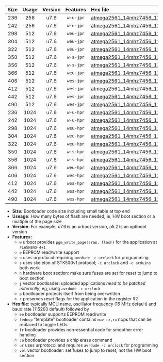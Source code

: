 |Size|Usage|Version|Features|Hex file|
|:-:|:-:|:-:|:-:|:--|
|236|256|u7.6|`w-u-jpr`|[atmega2561_14mhz7456_115200bps_ur_vbl.hex](https://raw.githubusercontent.com/stefanrueger/urboot/main/atmega2561_14mhz7456_115200bps_ur_vbl.hex)|
|242|256|u7.6|`w-u-jpr`|[atmega2561_14mhz7456_115200bps_lednop_ur_vbl.hex](https://raw.githubusercontent.com/stefanrueger/urboot/main/atmega2561_14mhz7456_115200bps_lednop_ur_vbl.hex)|
|298|512|u7.6|`weu-jpr`|[atmega2561_14mhz7456_115200bps_ee_ur_vbl.hex](https://raw.githubusercontent.com/stefanrueger/urboot/main/atmega2561_14mhz7456_115200bps_ee_ur_vbl.hex)|
|304|512|u7.6|`weu-jpr`|[atmega2561_14mhz7456_115200bps_ee_lednop_ur_vbl.hex](https://raw.githubusercontent.com/stefanrueger/urboot/main/atmega2561_14mhz7456_115200bps_ee_lednop_ur_vbl.hex)|
|322|512|u7.6|`weu-jpr`|[atmega2561_14mhz7456_115200bps_ee_lednop_fr_ur_vbl.hex](https://raw.githubusercontent.com/stefanrueger/urboot/main/atmega2561_14mhz7456_115200bps_ee_lednop_fr_ur_vbl.hex)|
|350|512|u7.6|`w-s-jpr`|[atmega2561_14mhz7456_115200bps_vbl.hex](https://raw.githubusercontent.com/stefanrueger/urboot/main/atmega2561_14mhz7456_115200bps_vbl.hex)|
|356|512|u7.6|`w-s-jpr`|[atmega2561_14mhz7456_115200bps_lednop_vbl.hex](https://raw.githubusercontent.com/stefanrueger/urboot/main/atmega2561_14mhz7456_115200bps_lednop_vbl.hex)|
|366|512|u7.6|`weu-jpr`|[atmega2561_14mhz7456_115200bps_ee_lednop_fr_ce_ur_vbl.hex](https://raw.githubusercontent.com/stefanrueger/urboot/main/atmega2561_14mhz7456_115200bps_ee_lednop_fr_ce_ur_vbl.hex)|
|406|512|u7.6|`wes-jpr`|[atmega2561_14mhz7456_115200bps_ee_vbl.hex](https://raw.githubusercontent.com/stefanrueger/urboot/main/atmega2561_14mhz7456_115200bps_ee_vbl.hex)|
|412|512|u7.6|`wes-jpr`|[atmega2561_14mhz7456_115200bps_ee_lednop_vbl.hex](https://raw.githubusercontent.com/stefanrueger/urboot/main/atmega2561_14mhz7456_115200bps_ee_lednop_vbl.hex)|
|442|512|u7.6|`wes-jpr`|[atmega2561_14mhz7456_115200bps_ee_lednop_fr_vbl.hex](https://raw.githubusercontent.com/stefanrueger/urboot/main/atmega2561_14mhz7456_115200bps_ee_lednop_fr_vbl.hex)|
|490|512|u7.6|`wes-jpr`|[atmega2561_14mhz7456_115200bps_ee_lednop_fr_ce_vbl.hex](https://raw.githubusercontent.com/stefanrueger/urboot/main/atmega2561_14mhz7456_115200bps_ee_lednop_fr_ce_vbl.hex)|
|236|1024|u7.6|`w-u-hpr`|[atmega2561_14mhz7456_115200bps_ur.hex](https://raw.githubusercontent.com/stefanrueger/urboot/main/atmega2561_14mhz7456_115200bps_ur.hex)|
|242|1024|u7.6|`w-u-hpr`|[atmega2561_14mhz7456_115200bps_lednop_ur.hex](https://raw.githubusercontent.com/stefanrueger/urboot/main/atmega2561_14mhz7456_115200bps_lednop_ur.hex)|
|298|1024|u7.6|`weu-hpr`|[atmega2561_14mhz7456_115200bps_ee_ur.hex](https://raw.githubusercontent.com/stefanrueger/urboot/main/atmega2561_14mhz7456_115200bps_ee_ur.hex)|
|304|1024|u7.6|`weu-hpr`|[atmega2561_14mhz7456_115200bps_ee_lednop_ur.hex](https://raw.githubusercontent.com/stefanrueger/urboot/main/atmega2561_14mhz7456_115200bps_ee_lednop_ur.hex)|
|322|1024|u7.6|`weu-hpr`|[atmega2561_14mhz7456_115200bps_ee_lednop_fr_ur.hex](https://raw.githubusercontent.com/stefanrueger/urboot/main/atmega2561_14mhz7456_115200bps_ee_lednop_fr_ur.hex)|
|350|1024|u7.6|`w-s-hpr`|[atmega2561_14mhz7456_115200bps.hex](https://raw.githubusercontent.com/stefanrueger/urboot/main/atmega2561_14mhz7456_115200bps.hex)|
|356|1024|u7.6|`w-s-hpr`|[atmega2561_14mhz7456_115200bps_lednop.hex](https://raw.githubusercontent.com/stefanrueger/urboot/main/atmega2561_14mhz7456_115200bps_lednop.hex)|
|366|1024|u7.6|`weu-hpr`|[atmega2561_14mhz7456_115200bps_ee_lednop_fr_ce_ur.hex](https://raw.githubusercontent.com/stefanrueger/urboot/main/atmega2561_14mhz7456_115200bps_ee_lednop_fr_ce_ur.hex)|
|406|1024|u7.6|`wes-hpr`|[atmega2561_14mhz7456_115200bps_ee.hex](https://raw.githubusercontent.com/stefanrueger/urboot/main/atmega2561_14mhz7456_115200bps_ee.hex)|
|412|1024|u7.6|`wes-hpr`|[atmega2561_14mhz7456_115200bps_ee_lednop.hex](https://raw.githubusercontent.com/stefanrueger/urboot/main/atmega2561_14mhz7456_115200bps_ee_lednop.hex)|
|442|1024|u7.6|`wes-hpr`|[atmega2561_14mhz7456_115200bps_ee_lednop_fr.hex](https://raw.githubusercontent.com/stefanrueger/urboot/main/atmega2561_14mhz7456_115200bps_ee_lednop_fr.hex)|
|490|1024|u7.6|`wes-hpr`|[atmega2561_14mhz7456_115200bps_ee_lednop_fr_ce.hex](https://raw.githubusercontent.com/stefanrueger/urboot/main/atmega2561_14mhz7456_115200bps_ee_lednop_fr_ce.hex)|

- **Size:** Bootloader code size including small table at top end
- **Useage:** How many bytes of flash are needed, ie, HW boot section or a multiple of the page size
- **Version:** For example, u7.6 is an urboot version, o5.2 is an optiboot version
- **Features:**
  + `w` urboot provides `pgm_write_page(sram, flash)` for the application at `FLASHEND-4+1`
  + `e` EEPROM read/write support
  + `u` uses urprotocol requiring `avrdude -c urclock` for programming
  + `s` uses skeleton of STK500v1 protocol; `-c urclock` and `-c arduino` both work
  + `h` hardware boot section: make sure fuses are set for reset to jump to boot section
  + `j` vector bootloader: uploaded applications *need to be patched externally*, eg, using `avrdude -c urclock`
  + `p` bootloader protects itself from being overwritten
  + `r` preserves reset flags for the application in the register R2
- **Hex file:** typically MCU name, oscillator frequency (16 MHz default) and baud rate (115200 default) followed by
  + `ee` bootloader supports EEPROM read/write
  + `lednop` "template" bootloader contains `mov rx,rx` nops that can be replaced to toggle LEDs
  + `fr` bootloader provides non-essential code for smoother error handing
  + `ce` bootloader provides a chip erase command
  + `ur` uses urprotocol and requires `avrdude -c urclock` for programming
  + `vbl` vector bootloader: set fuses to jump to reset, not the HW boot section
